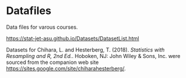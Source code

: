 # Datafiles

Data files for varous courses.

https://stat-jet-asu.github.io/Datasets/DatasetList.html

Datasets for Chihara, L. and Hesterberg, T. (2018). *Statistics with Resampling and R, 2nd Ed.*. Hoboken, NJ: John Wiley & Sons, Inc. were sourced from the companion web site https://sites.google.com/site/chiharahesterberg/.
